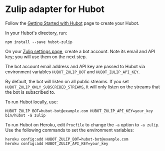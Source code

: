 # Zulip adapter for Hubot

Follow the [Getting Started with Hubot](https://github.com/github/hubot/blob/master/docs/README.md) page to create your Hubot.

In your Hubot's directory, run:

	npm install --save hubot-zulip

On your [Zulip settings page](https://zulip.com/#settings), create a bot account. Note its email and API key; you will use them on the next step.

The bot account email address and API key are passed to Hubot via environment variables `HUBOT_ZULIP_BOT` and `HUBOT_ZULIP_API_KEY`.

By default, the bot will listen on all public streams. If you set 
`HUBOT_ZULIP_ONLY_SUBSCRIBED_STREAMS`, it will only listen on the
streams that the bot is subscribed to.

To run Hubot locally, use:

	HUBOT_ZULIP_BOT=hubot-bot@example.com HUBOT_ZULIP_API_KEY=your_key bin/hubot -a zulip

To run Hubot on Heroku, edit `Procfile` to change the `-a` option to `-a zulip`. Use the following commands to set the environment variables:

	heroku config:add HUBOT_ZULIP_BOT=hubot-bot@example.com
	heroku config:add HUBOT_ZULIP_API_KEY=your_key
